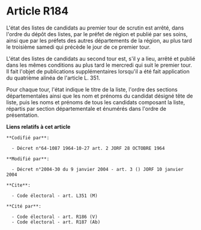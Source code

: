 # Article R184

L'état des listes de candidats au premier tour de scrutin est arrêté, dans l'ordre du dépôt des listes, par le préfet de
région et publié par ses soins, ainsi que par les préfets des autres départements de la région, au plus tard le troisième
samedi qui précède le jour de ce premier tour.

L'état des listes de candidats au second tour est, s'il y a lieu, arrêté et publié dans les mêmes conditions au plus tard le
mercredi qui suit le premier tour. Il fait l'objet de publications supplémentaires lorsqu'il a été fait application du
quatrième alinéa de l'article L. 351.

Pour chaque tour, l'état indique le titre de la liste, l'ordre des sections départementales ainsi que les nom et prénoms du
candidat désigné tête de liste, puis les noms et prénoms de tous les candidats composant la liste, répartis par section
départementale et énumérés dans l'ordre de présentation.

**Liens relatifs à cet article**

	**Codifié par**:

	  - Décret n°64-1087 1964-10-27 art. 2 JORF 28 OCTOBRE 1964

	**Modifié par**:

	  - Décret n°2004-30 du 9 janvier 2004 - art. 3 () JORF 10 janvier 2004

	**Cite**:

	  - Code électoral - art. L351 (M)

	**Cité par**:

	  - Code électoral - art. R186 (V)
	  - Code électoral - art. R187 (Ab)
